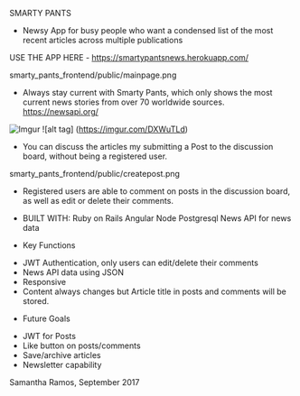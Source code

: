 SMARTY PANTS

* Newsy App for busy people who want a condensed list of the most recent articles across multiple publications

USE THE APP HERE - https://smartypantsnews.herokuapp.com/

smarty_pants_frontend/public/mainpage.png

* Always stay current with Smarty Pants, which only shows the most current news stories from over 70 worldwide sources.
https://newsapi.org/

![Imgur](https://i.imgur.com/DXWuTLd.png)
![alt tag] (https://imgur.com/DXWuTLd)

* You can discuss the articles my submitting a Post to the discussion board, without being a registered user.

smarty_pants_frontend/public/createpost.png

* Registered users are able to comment on posts in the discussion board, as well as edit or delete their comments.

* BUILT WITH:
Ruby on Rails
Angular
Node
Postgresql
News API for news data

* Key Functions
 - JWT Authentication, only users can edit/delete their comments
 - News API data using JSON
 - Responsive
 - Content always changes but Article title in posts and comments will be stored.

 * Future Goals
 - JWT for Posts
 - Like button on posts/comments
 - Save/archive articles
 - Newsletter capability

 Samantha Ramos, September 2017
